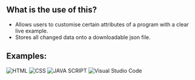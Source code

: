 ## What is the use of this?
* Allows users to customise certain attributes of a program with a clear live example. 
* Stores all changed data onto a downloadable json file.

## Examples:

![HTML](https://img.shields.io/badge/html-E44D26?style=for-the-badge&logo=html5&logoColor=white)
![CSS](https://img.shields.io/badge/css-264DE4?style=for-the-badge&logo=css3&logoColor=white)
![JAVA SCRIPT](https://img.shields.io/badge/JAVAㅤSCRIPT-F0DB4F?style=for-the-badge&logo=javascript&logoColor=grey)
![Visual Studio Code](https://img.shields.io/badge/VisualㅤStudioㅤCode-1B8CD4?style=for-the-badge&logo=visualstudiocode&logoColor=white)
